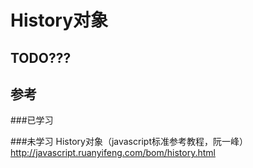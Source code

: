 # History对象

## TODO???

## 参考

###已学习 

###未学习
History对象（javascript标准参考教程，阮一峰）
http://javascript.ruanyifeng.com/bom/history.html
